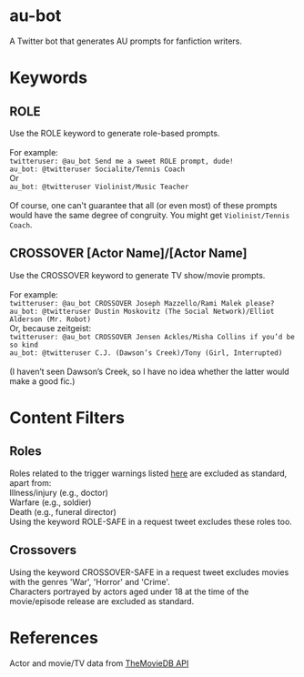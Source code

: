 # au-bot
A Twitter bot that generates AU prompts for fanfiction writers.

# Keywords

## ROLE
Use the ROLE keyword to generate role-based prompts.
<br>
<br>
For example:
<br>
`twitteruser: @au_bot Send me a sweet ROLE prompt, dude!`
<br>
`au_bot: @twitteruser Socialite/Tennis Coach`
<br>
Or
<br>
`au_bot: @twitteruser Violinist/Music Teacher`
<br>
<br>
Of course, one can't guarantee that all (or even most) of these prompts would have the same degree of congruity. You might get `Violinist/Tennis Coach`.

## CROSSOVER [Actor Name]/[Actor Name]
Use the CROSSOVER keyword to generate TV show/movie prompts.
<br>
<br>
For example:
<br>
`twitteruser: @au_bot CROSSOVER Joseph Mazzello/Rami Malek please?`
<br>
`au_bot: @twitteruser Dustin Moskovitz (The Social Network)/Elliot Alderson (Mr. Robot)`
<br>
Or, because zeitgeist:
<br>
`twitteruser: @au_bot CROSSOVER Jensen Ackles/Misha Collins if you’d be so kind`
<br>
`au_bot: @twitteruser C.J. (Dawson’s Creek)/Tony (Girl, Interrupted)`
<br>
<br>
(I haven’t seen Dawson’s Creek, so I have no idea whether the latter would make a good fic.)

# Content Filters

## Roles
Roles related to the trigger warnings listed [here](https://trigger-warnings.tumblr.com/tags) are excluded as standard, apart from:
<br>
Illness/injury (e.g., doctor)
<br>
Warfare (e.g., soldier)
<br>
Death (e.g., funeral director)
<br>
Using the keyword ROLE-SAFE in a request tweet excludes these roles too.

## Crossovers
Using the keyword CROSSOVER-SAFE in a request tweet excludes movies with the genres 'War', 'Horror' and 'Crime'.
<br>
Characters portrayed by actors aged under 18 at the time of the movie/episode release are excluded as standard.

# References
Actor and movie/TV data from [TheMovieDB API](https://developers.themoviedb.org/)
